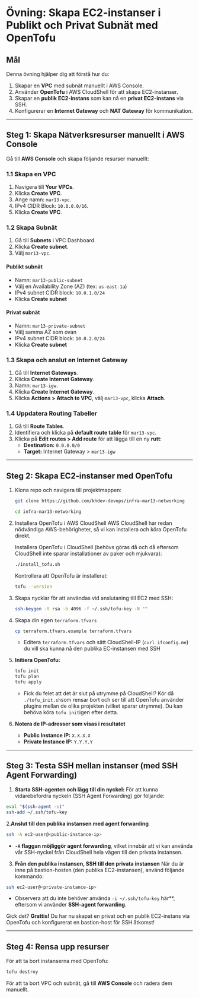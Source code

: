 # Övning: Skapa EC2-instanser i Publikt och Privat Subnät med OpenTofu

## Mål
Denna övning hjälper dig att förstå hur du:
1. Skapar en **VPC** med subnät manuellt i AWS Console.
2. Använder **OpenTofu** i AWS CloudShell för att skapa EC2-instanser.
3. Skapar en **publik EC2-instans** som kan nå en **privat EC2-instans** via SSH.
4. Konfigurerar en **Internet Gateway** och **NAT Gateway** för kommunikation.

---

## **Steg 1: Skapa Nätverksresurser manuellt i AWS Console**
Gå till **AWS Console** och skapa följande resurser manuellt:

### **1.1 Skapa en VPC**
1. Navigera till **Your VPCs**.
2. Klicka **Create VPC**.
3. Ange namn: `mar13-vpc`.
4. IPv4 CIDR Block: `10.0.0.0/16`.
5. Klicka **Create VPC**.

### **1.2 Skapa Subnät**
1. Gå till **Subnets** i VPC Dashboard.
2. Klicka **Create subnet**.
3. Välj `mar13-vpc`.

#### **Publikt subnät**
- Namn: `mar13-public-subnet`
- Välj en Availability Zone (AZ) (tex: `us-east-1a`)
- IPv4 subnet CIDR block: `10.0.1.0/24`
- Klicka **Create subnet**

#### **Privat subnät**
- Namn: `mar13-private-subnet`
- Välj samma AZ som ovan
- IPv4 subnet CIDR block: `10.0.2.0/24`
- Klicka **Create subnet**

### **1.3 Skapa och anslut en Internet Gateway**
1. Gå till **Internet Gateways**.
2. Klicka **Create Internet Gateway**.
3. Namn: `mar13-igw`.
4. Klicka **Create Internet Gateway**.
5. Klicka **Actions > Attach to VPC**, välj `mar13-vpc`, klicka **Attach**.

### **1.4 Uppdatera Routing Tabeller**
1. Gå till **Route Tables**.
2. Identifiera och klicka på **default route table** för `mar13-vpc`.
3. Klicka på **Edit routes > Add route** för att lägga till en ny **rutt**:
   - **Destination:** `0.0.0.0/0`
   - **Target:** Internet Gateway > `mar13-igw`

---

## **Steg 2: Skapa EC2-instanser med OpenTofu**

1. Klona repo och navigera till projektmappen:
   ```bash
   git clone https://github.com/khdev-devops/infra-mar13-networking
   ```
   ```bash
   cd infra-mar13-networking
   ```

2. Installera OpenTofu i AWS CloudShell
   AWS CloudShell har redan nödvändiga AWS-behörigheter, så vi kan installera och köra OpenTofu direkt.

   Installera OpenTofu i CloudShell (behövs göras då och då eftersom CloudShell inte sparar installationer av paker och mjukvara):
   ```bash
   ./install_tofu.sh
   ```
   Kontrollera att OpenTofu är installerat:
   ```bash
   tofu --version
   ```

3. Skapa nycklar för att användas vid anslutaning till EC2 med SSH:
   ```bash
   ssh-keygen -t rsa -b 4096 -f ~/.ssh/tofu-key -N ""
   ```

4. Skapa din egen `terraform.tfvars`
   ```bash
   cp terraform.tfvars.example terraform.tfvars
   ```
   - Editera `terraform.tfvars` och sätt CloudShell-IP (`curl ifconfig.me`) du vill ska kunna nå den publika EC-instansen med SSH

5. **Initiera OpenTofu:**
   ```sh
   tofu init
   tofu plan
   tofu apply
   ```
   - Fick du felet att det är slut på utrymme på CloudShell? Kör då `./tofu_init.sh`som rensar bort och ser till att OpenTofu använder plugins mellan de olika projekten (vilket sparar utrymme). Du kan behöva köra `tofu init`igen efter detta.

6. **Notera de IP-adresser som visas i resultatet**  
   - **Public Instance IP:** `X.X.X.X`
   - **Private Instance IP:** `Y.Y.Y.Y`

---

## **Steg 3: Testa SSH mellan instanser (med SSH Agent Forwarding)**

1. **Starta SSH-agenten och lägg till din nyckel:**
För att kunna vidarebefordra nyckeln (SSH Agent Forwarding) gör följande:
```sh
eval "$(ssh-agent -s)"
ssh-add ~/.ssh/tofu-key
```

2.**Anslut till den publika instansen med agent forwarding**
```sh
ssh -A ec2-user@<public-instance-ip>
```
- **`-A` flaggan möjliggör agent forwarding**, vilket innebär att vi kan använda vår SSH-nyckel från CloudShell hela vägen till den privata instansen.

3. **Från den publika instansen, SSH till den privata instansen**
När du är inne på bastion-hosten (den publika EC2-instansen), använd följande kommando:
```sh
ssh ec2-user@<private-instance-ip>
```
- Observera att du inte behöver använda `-i ~/.ssh/tofu-key` här**, eftersom vi använder **SSH-agent forwarding**.

Gick det? **Grattis!** Du har nu skapat en privat och en publik EC2-instans via OpenTofu och konfigurerat en bastion-host för SSH åtkomst!

---

## **Steg 4: Rensa upp resurser**

För att ta bort instanserna med OpenTofu:
```sh
tofu destroy
```
För att ta bort VPC och subnät, gå till **AWS Console** och radera dem manuellt.
